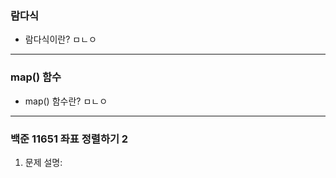 ### 람다식

* 람다식이란?
    ㅁㄴㅇ

***
### map() 함수

* map() 함수란?
    ㅁㄴㅇ

***
### 백준 11651 좌표 정렬하기 2

1. 문제 설명:

    